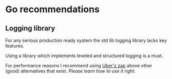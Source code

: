 # Go recommendations

## Logging library

For any serious production ready system the std lib logging library lacks key features.

Using a library which implements leveled and structured logging is a must.

For performance reasons I recommend using [Uber'z zap](https://github.com/uber-go/zap) above other (good) alternatives that exist. *Please learn how to use it right.*
